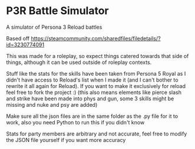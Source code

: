 # P3R Battle Simulator
A simulator of Persona 3 Reload battles


Based off https://steamcommunity.com/sharedfiles/filedetails/?id=3230774091

This was made for a roleplay, so expect things catered towards that side of things, although it can be used outside of roleplay contexts.

Stuff like the stats for the skills have been taken from Persona 5 Royal as I didn't have access to Reload's list when I made it (and I can't bother to rewrite it all again for Reload). If you want to make it exclusively for reload feel free to fork the project :) (this also means elements like pierce slash and strike have been made into phys and gun, some 3 skills might be missing and nuke and psy are added)

Make sure all the json files are in the same folder as the .py file for it to work, also you need Python to run this if you didn't know

Stats for party members are arbitrary and not accurate, feel free to modify the JSON file yourself if you want more accuracy
